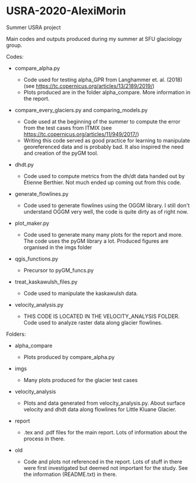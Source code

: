 # USRA-2020-AlexiMorin
Summer USRA project

Main codes and outputs produced during my summer at SFU glaciology group. 

Codes:
- compare_alpha.py
  -  Code used for testing alpha_GPR from Langhammer et. al. (2018) (see https://tc.copernicus.org/articles/13/2189/2019/)
  - Plots produced are in the folder alpha_compare. More information in the report.
  
- compare_every_glaciers.py and comparing_models.py
  - Code used at the beginning of the summer to compute the error from the test cases from ITMIX (see https://tc.copernicus.org/articles/11/949/2017/)
  - Writing this code served as good practice for learning to manipulate georeferenced data and is probably bad. It also inspired the need and creation of the pyGM tool.
  
- dhdt.py
  - Code used to compute metrics from the dh/dt data handed out by Étienne Berthier. Not much ended up coming out from this code.

- generate_flowlines.py
  - Code used to generate flowlines using the OGGM library. I still don't understand OGGM very well, the code is quite dirty as of right now.

- plot_maker.py
  - Code used to generate many many plots for the report and more. The code uses the pyGM library a lot. Produced figures are organised in the imgs folder

- qgis_functions.py
  - Precursor to pyGM_funcs.py

- treat_kaskawulsh_files.py
  - Code used to manipulate the kaskawulsh data.
 
- velocity_analysis.py
  - THIS CODE IS LOCATED IN THE VELOCITY_ANALYSIS FOLDER. Code used to analyze raster data along glacier flowlines. 

Folders:
- alpha_compare
  - Plots produced by compare_alpha.py
  
- imgs
  - Many plots produced for the glacier test cases
  
- velocity_analysis
  - Plots and data generated from velocity_analysis.py. About surface velocity and dhdt data along flowlines for Little Kluane Glacier.
  
- report
  - .tex and .pdf files for the main report. Lots of information about the process in there.
 
- old 
  - Code and plots not referenced in the report. Lots of stuff in there were first investigated but deemed not important for the study. See the information (README.txt) in there.
